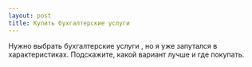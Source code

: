 ```yaml
---
layout: post 
title: Купить бухгалтерские услуги 
--- 
```

Нужно выбрать бухгалтерские услуги , но я уже запутался в характеристиках. Подскажите, какой вариант лучше и где покупать.